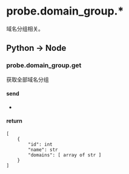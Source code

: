 probe.domain_group.*
====================

域名分组相关。

## Python -> Node

### probe.domain_group.get

获取全部域名分组

#### send

-

#### return

```
[
    {
        "id": int
        "name": str
        "domains": [ array of str ]
    }
]
```
